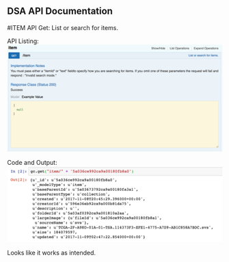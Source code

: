DSA API Documentation
--------------------------------------------------------------
#ITEM API
Get: List or search for items.

API Listing:
![alt text](https://github.com/al97/DSA_API_Documentation/blob/master/Screen%20Shot%202018-07-25%20at%204.07.09%20PM.png)

Code and Output:
![alt text](https://github.com/al97/DSA_API_Documentation/blob/master/Screen%20Shot%202018-07-25%20at%202.50.58%20PM.png)

Looks like it works as intended.

